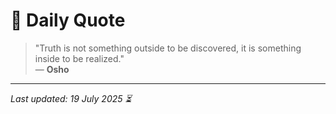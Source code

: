 # 📜 Daily Quote

> "Truth is not something outside to be discovered, it is something inside to be realized."  
> — **Osho**

---

_Last updated: 19 July 2025 ⏳_
